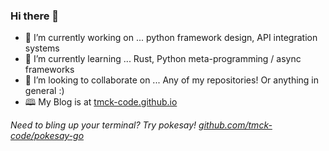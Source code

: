 ### Hi there 👋

- 🔭 I’m currently working on ... python framework design, API integration systems
- 🌱 I’m currently learning ... Rust, Python meta-programming / async frameworks
- 👯 I’m looking to collaborate on ... Any of my repositories! Or anything in general :)
- 🕮  My Blog is at [tmck-code.github.io](tmck-code.github.io)

_Need to bling up your terminal? Try pokesay! [github.com/tmck-code/pokesay-go](github.com/tmck-code/pokesay-go)_
